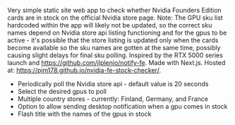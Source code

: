 Very simple static site web app to check whether Nvidia Founders Edition cards are in stock on the official Nvidia store page. Note: The GPU sku list hardcoded within the app will likely not be updated, so the correct sku names depend on Nvidia store api listing functioning and for the gpus to be active - it's possible that the store listing is updated only when the cards become available so the sku names are gotten at the same time, possibly causing slight delays for final sku polling. Inspired by the RTX 5000 series launch and https://github.com/jlplenio/notify-fe. Made with Next.js. Hosted at: https://pjm178.github.io/nvidia-fe-stock-checker/.

- Periodically poll the Nvidia store api - default value is 20 seconds
- Select the desired gpus to poll
- Multiple country stores - currently: Finland, Germany, and France
- Option to allow sending desktop notification when a gpu comes in stock
- Flash title with the names of the gpus in stock
